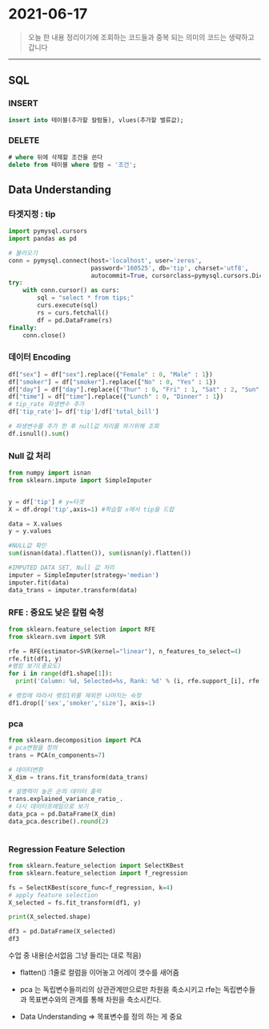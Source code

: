 # 2021-06-17

> 오늘 한 내용 정리이기에 조회하는 코드들과 중복 되는 의미의 코드는 생략하고 갑니다

---



## SQL

### INSERT 

```sql
insert into 테이블(추가할 칼럼들), vlues(추가할 밸류값);
```

### DELETE 

``` sql
# where 뒤에 삭제할 조건을 쓴다
delete from 테이블 where 칼럼 = '조건';
```



## Data Understanding

### 타겟지정 : tip

```python
import pymysql.cursors
import pandas as pd

# 불러오기
conn = pymysql.connect(host='localhost', user='zeros', 
                       password='160525', db='tip', charset='utf8',
                       autocommit=True, cursorclass=pymysql.cursors.DictCursor)
try:
    with conn.cursor() as curs:
        sql = "select * from tips;"
        curs.execute(sql)
        rs = curs.fetchall()
        df = pd.DataFrame(rs)
finally:
    conn.close()
```



### 데이터 Encoding

```python
df["sex"] = df["sex"].replace({"Female" : 0, "Male" : 1})
df["smoker"] = df["smoker"].replace({"No" : 0, "Yes" : 1})
df["day"] = df["day"].replace({"Thur" : 0, "Fri" : 1, "Sat" : 2, "Sun" : 3})
df["time"] = df["time"].replace({"Lunch" : 0, "Dinner" : 1})
# tip_rate 파생변수 추가 
df['tip_rate']= df['tip']/df['total_bill']

# 파생변수를 추가 한 후 null값 처리를 하기위해 조회
df.isnull().sum()
```



### Null 값 처리

```python
from numpy import isnan
from sklearn.impute import SimpleImputer


y = df['tip'] # y=타겟
X = df.drop('tip',axis=1) #학습할 x에서 tip을 드랍

data = X.values
y = y.values

#NULL값 확인
sum(isnan(data).flatten()), sum(isnan(y).flatten())

#IMPUTED DATA SET, Null 값 처리
imputer = SimpleImputer(strategy='median')
imputer.fit(data)
data_trans = imputer.transform(data) 
```



### RFE : 중요도 낮은 칼럼 숙청

```python
from sklearn.feature_selection import RFE
from sklearn.svm import SVR

rfe = RFE(estimator=SVR(kernel="linear"), n_features_to_select=4)
rfe.fit(df1, y)
#랭킹 보기(중요도)
for i in range(df1.shape[1]):
  print('Column: %d, Selected=%s, Rank: %d' % (i, rfe.support_[i], rfe.ranking_[i]))

# 랭킹에 따라서 랭킹1위를 제외한 나머지는 숙청
df1.drop(['sex','smoker','size'], axis=1)
```





### pca

``` python
from sklearn.decomposition import PCA
# pca변형을 정의
trans = PCA(n_components=7)

# 데이터변환
X_dim = trans.fit_transform(data_trans)

# 설명력이 높은 순의 데이터 출력
trans.explained_variance_ratio_.
# 다시 데이터프레임으로 보기
data_pca = pd.DataFrame(X_dim)
data_pca.describe().round(2)



```



### Regression Feature Selection
```python
from sklearn.feature_selection import SelectKBest
from sklearn.feature_selection import f_regression

fs = SelectKBest(score_func=f_regression, k=4)
# apply feature selection
X_selected = fs.fit_transform(df1, y)

print(X_selected.shape)

df3 = pd.DataFrame(X_selected)
df3
```



수업 중 내용(순서없음 그냥 들리는 대로 적음)  

- flatten() :1줄로 컬럼을 이어놓고 어레이 갯수를 새어줌

- pca 는 독립변수들끼리의 상관관계만으로만 차원을 축소시키고 rfe는 독립변수들과 목표변수와의 관계를 통해 차원을 축소시킨다.
- Data Understanding => 목표변수를 정의 하는 게 중요

